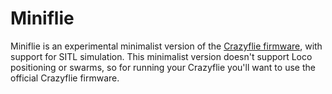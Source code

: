 # Miniflie
Miniflie is an experimental minimalist version of the 
[Crazyflie firmware](https://github.com/bitcraze/crazyflie-firmware),
with support for SITL simulation.  This minimalist version doesn't 
support Loco positioning or swarms, so for running your Crazyflie
you'll want to use the official Crazyflie firmware.
